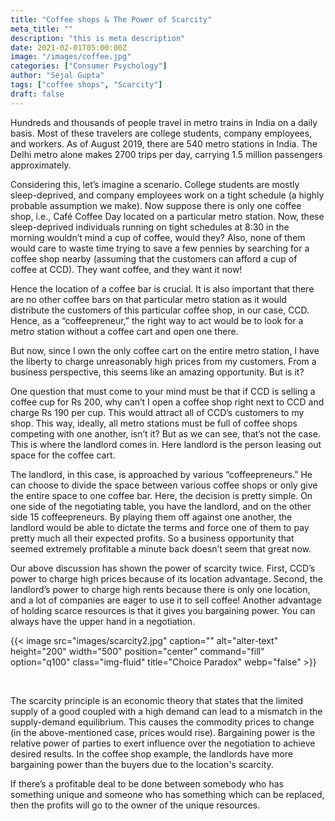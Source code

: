 ```yaml
---
title: "Coffee shops & The Power of Scarcity"
meta_title: ""
description: "this is meta description"
date: 2021-02-01T05:00:00Z
image: "/images/coffee.jpg"
categories: ["Consumer Psychology"]
author: "Sejal Gupta"
tags: ["coffee shops", "Scarcity"]
draft: false
---
```


Hundreds and thousands of people travel in metro trains in India on a daily basis. Most of these travelers are college students, company employees, and workers. As of August 2019, there are 540 metro stations in India. The Delhi metro alone makes 2700 trips per day, carrying 1.5 million passengers approximately.

Considering this, let’s imagine a scenario. College students are mostly sleep-deprived, and company employees work on a tight schedule (a highly probable assumption we make). Now suppose there is only one coffee shop, i.e., Café Coffee Day located on a particular metro station. Now, these sleep-deprived individuals running on tight schedules at 8:30 in the morning wouldn’t mind a cup of coffee, would they? Also, none of them would care to waste time trying to save a few pennies by searching for a coffee shop nearby (assuming that the customers can afford a cup of coffee at CCD). They want coffee, and they want it now!

Hence the location of a coffee bar is crucial. It is also important that there are no other coffee bars on that particular metro station as it would distribute the customers of this particular coffee shop, in our case, CCD. Hence, as a “coffeepreneur,” the right way to act would be to look for a metro station without a coffee cart and open one there.

But now, since I own the only coffee cart on the entire metro station, I have the liberty to charge unreasonably high prices from my customers. From a business perspective, this seems like an amazing opportunity. But is it?

One question that must come to your mind must be that if CCD is selling a coffee cup for Rs 200, why can’t I open a coffee shop right next to CCD and charge Rs 190 per cup. This would attract all of CCD’s customers to my shop. This way, ideally, all metro stations must be full of coffee shops competing with one another, isn’t it? But as we can see, that’s not the case. This is where the landlord comes in. Here landlord is the person leasing out space for the coffee cart.

The landlord, in this case, is approached by various “coffeepreneurs.” He can choose to divide the space between various coffee shops or only give the entire space to one coffee bar. Here, the decision is pretty simple. On one side of the negotiating table, you have the landlord, and on the other side 15 coffeepreneurs. By playing them off against one another, the landlord would be able to dictate the terms and force one of them to pay pretty much all their expected profits. So a business opportunity that seemed extremely profitable a minute back doesn’t seem that great now.

Our above discussion has shown the power of scarcity twice. First, CCD’s power to charge high prices because of its location advantage. Second, the landlord’s power to charge high rents because there is only one location, and a lot of companies are eager to use it to sell coffee! Another advantage of holding scarce resources is that it gives you bargaining power. You can always have the upper hand in a negotiation.


{{< image src="images/scarcity2.jpg" caption="" alt="alter-text" height="200" width="500" position="center" command="fill" option="q100" class="img-fluid" title="Choice Paradox"  webp="false" >}}

<br/>

The scarcity principle is an economic theory that states that the limited supply of a good coupled with a high demand can lead to a mismatch in the supply-demand equilibrium. This causes the commodity prices to change (in the above-mentioned case, prices would rise). Bargaining power is the relative power of parties to exert influence over the negotiation to achieve desired results. In the coffee shop example, the landlords have more bargaining power than the buyers due to the location's scarcity.

If there’s a profitable deal to be done between somebody who has something unique and someone who has something which can be replaced, then the profits will go to the owner of the unique resources.